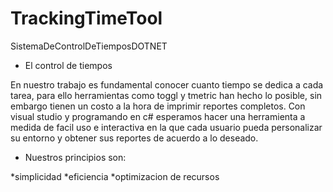 # TrackingTimeTool
SistemaDeControlDeTiemposDOTNET

 - El control de tiempos
 
 En  nuestro trabajo es fundamental conocer cuanto tiempo se dedica a cada tarea, para ello
 herramientas como toggl y tmetric han hecho lo posible, sin embargo tienen un costo a la hora de imprimir
 reportes completos.
 Con visual studio y programando en c# esperamos hacer una herramienta a medida de facil uso
 e interactiva en la que cada usuario pueda personalizar su entorno y obtener sus reportes de 
 acuerdo a lo deseado.
 
 - Nuestros principios son:
 
 *simplicidad
 *eficiencia
 *optimizacion de recursos
